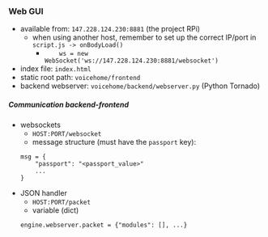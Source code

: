 ### Web GUI

- available from: ```147.228.124.230:8881``` (the project RPi)
    - when using another host, remember to set up the correct IP/port in ```script.js -> onBodyLoad()```
        - ```    ws = new WebSocket('ws://147.228.124.230:8881/websocket')```
- index file: ```index.html```
- static root path: ```voicehome/frontend```
- backend webserver: ```voicehome/backend/webserver.py``` (Python Tornado)

##### Communication backend-frontend

* websockets
    * ```HOST:PORT/websocket```
    * message structure (must have the ```passport``` key):
    ```
    msg = {
        "passport": "<passport_value>"
        ...
    }
    ```
* JSON handler
    * ```HOST:PORT/packet```
    * variable (dict) 
    ```
    engine.webserver.packet = {"modules": [], ...}
    ```

    